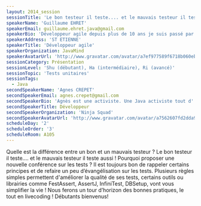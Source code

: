 ```yaml
---
layout: 2014_session
sessionTitle: 'Le bon testeur il teste.... et le mauvais testeur il teste aussi...'
speakerName: 'Guillaume EHRET'
speakerEmail: guillaume.ehret.java@gmail.com
speakerBio: 'Développeur agile depuis plus de 10 ans je suis passé par différents postes : développeur, chef de projet plutôt technique, architecte.... on simplifiera en développeur... Car mon vrai métier est de créer des applications. Je suis motivé par toujours apprendre de nouvelles choses et j''aime les faire partager via mon blog http://javamind-fr.blogspot.fr/'
speakerAddress: 'ST ETIENNE'
speakerTitle: 'Développeur agile'
speakerOrganization: JavaMind
speakerAvatarUrl: 'http://www.gravatar.com/avatar/a7ef977589f6718b060eb390250e090c?size=200&default=mm'
sessionCategory: Présentation
sessionLevel: 'Shu (débutant), Ha (intermédiaire), Ri (avancé)'
sessionTopic: 'Tests unitaires'
sessionTags:
  - Java
secondSpeakerName: 'Agnes CREPET'
secondSpeakerEmail: agnes.crepet@gmail.com
secondSpeakerBio: 'Agnès est une activiste. Une Java activiste tout d''abord ! Depuis 12 ans, elle prend plaisir à bâtir des architectures Java et les implémenter. Elle a fondé avec 3 autres ninjas la société coopérative (tous égaux, tous actionnaires) Ninja Squad au sein de laquelle ils partagent tous la même passion pour le développement. Parce qu''elle aime également apprendre et partager, Agnès est très active dans la communauté. Elle a été élue Java Champion en octobre 2012. Elle est leader de 2 Java Users Groups en France : le Lyon JUG et Duchess France et a cofondé la conférence Mix-IT, mix de Java et d''Agilité. Elle est également présidente de l''association Avataria qui organise des concerts ou FabLab dans des lieux du patrimoine industriel de sa ville.'
secondSpeakerTitle: Développeur
secondSpeakerOrganization: 'Ninja Squad'
secondSpeakerAvatarUrl: 'http://www.gravatar.com/avatar/a7562607fd2dda9889bd3ecc70d98beb?size=200&default=mm'
scheduleDay: '2'
scheduleOrder: '3'
scheduleRoom: A105
---
```


Quelle est la différence entre un bon et un mauvais testeur ? Le bon testeur il teste.... et le mauvais testeur il teste aussi ! Pourquoi proposer une nouvelle conférence sur les tests ? Il est toujours bon de rappeler certains principes et de refaire un peu d’évangélisation sur les tests.
Plusieurs règles simples permettent d'améliorer la qualité de ses tests, certains outils ou librairies comme FestAssert, AssertJ, InfiniTest, DBSetup, vont vous simplifier la vie ! Nous ferons un tour d’horizon des bonnes pratiques, le tout en livecoding ! Débutants bienvenus!
